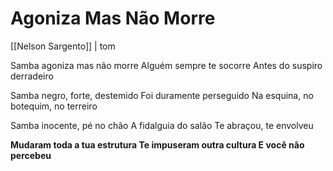 # Agoniza Mas Não Morre

[[Nelson Sargento]] | tom

Samba agoniza mas não morre
Alguém sempre te socorre
Antes do suspiro derradeiro

Samba negro, forte, destemido
Foi duramente perseguido
Na esquina, no botequim, no terreiro

Samba inocente, pé no chão
A fidalguia do salão
Te abraçou, te envolveu

**Mudaram toda a tua estrutura
Te impuseram outra cultura
E você não percebeu**

